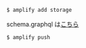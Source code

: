 ```sh
$ amplify add storage
```

schema.graphql は[こちら](./src/appsync/schema.graphql)

```sh
$ amplify push
```
